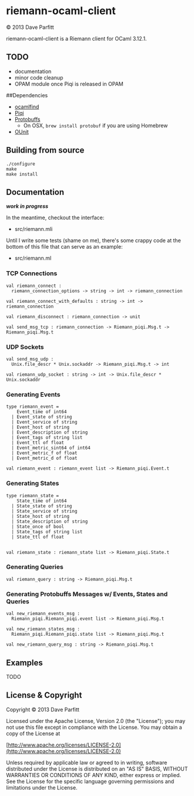riemann-ocaml-client
====================

© 2013 Dave Parfitt

riemann-ocaml-client is a Riemann client for OCaml 3.12.1.

## TODO

- documentation
- minor code cleanup
- OPAM module once Piqi is released in OPAM

##Dependencies

* [ocamlfind](http://projects.camlcity.org/projects/findlib.html)
* [Piqi](http://piqi.org/) 
* [Protobuffs](http://code.google.com/p/protobuf/)
   * On OSX, `brew install protobuf` if you are using Homebrew
* [OUnit](http://ounit.forge.ocamlcore.org/)

## Building from source

```
./configure
make
make install
```

## Documentation

***work in progress***

In the meantime, checkout the interface:

- src/riemann.mli

Until I write some tests (shame on me), there's some crappy code at the bottom of this file that can serve as an example:

- src/riemann.ml


### TCP Connections

```
val riemann_connect :
  riemann_connection_options -> string -> int -> riemann_connection

val riemann_connect_with_defaults : string -> int -> riemann_connection

val riemann_disconnect : riemann_connection -> unit

val send_msg_tcp : riemann_connection -> Riemann_piqi.Msg.t -> Riemann_piqi.Msg.t
```


### UDP Sockets

```
val send_msg_udp :
  Unix.file_descr * Unix.sockaddr -> Riemann_piqi.Msg.t -> int

val riemann_udp_socket : string -> int -> Unix.file_descr * Unix.sockaddr
```


### Generating Events

```
type riemann_event =
    Event_time of int64
  | Event_state of string
  | Event_service of string
  | Event_host of string
  | Event_description of string
  | Event_tags of string list
  | Event_ttl of float
  | Event_metric_sint64 of int64
  | Event_metric_f of float
  | Event_metric_d of float

val riemann_event : riemann_event list -> Riemann_piqi.Event.t
```

### Generating States

```
type riemann_state =
    State_time of int64
  | State_state of string
  | State_service of string
  | State_host of string
  | State_description of string
  | State_once of bool
  | State_tags of string list
  | State_ttl of float


val riemann_state : riemann_state list -> Riemann_piqi.State.t
```

### Generating Queries

```
val riemann_query : string -> Riemann_piqi.Msg.t
```

### Generating Protobuffs Messages w/ Events, States and Queries

```
val new_riemann_events_msg :
  Riemann_piqi.Riemann_piqi.event list -> Riemann_piqi.Msg.t

val new_riemann_states_msg :
  Riemann_piqi.Riemann_piqi.state list -> Riemann_piqi.Msg.t

val new_riemann_query_msg : string -> Riemann_piqi.Msg.t
```

## Examples

TODO

## License & Copyright

Copyright © 2013 Dave Parfitt

Licensed under the Apache License, Version 2.0 (the "License"); you may not use this file except in compliance with the License. You may obtain a copy of the License at

[http://www.apache.org/licenses/LICENSE-2.0](http://www.apache.org/licenses/LICENSE-2.0)

Unless required by applicable law or agreed to in writing, software distributed under the License is distributed on an "AS IS" BASIS, WITHOUT WARRANTIES OR CONDITIONS OF ANY KIND, either express or implied. See the License for the specific language governing permissions and limitations under the License.

